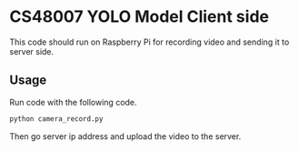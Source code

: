 # CS48007 YOLO Model Client side

This code should run on Raspberry Pi for recording video and sending it to server side.

## Usage

Run code with the following code.

```bash
python camera_record.py
```

Then go server ip address and upload the video to the server.